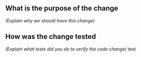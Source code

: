 ## What is the purpose of the change

*(Explain why we should have this change)*

## How was the change tested

*(Explain what tests did you do to verify the code change)*
test